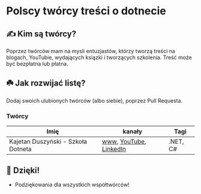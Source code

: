 # Polscy twórcy treści o dotnecie

## ✍️ Kim są twórcy?
Poprzez twórców mam na mysli entuzjastów, którzy tworzą treści na blogach, YouTubie, wydających ksiązki i tworzących szkolenia. Treść może być bezpłatna lub płatna.

## ☘️ Jak rozwijać listę?
Dodaj swoich ulubionych twórców (albo siebie), poprzez Pull Requesta.

### Twórcy

| Imię | kanały | Tagi |
| --- | --- | --- |
| Kajetan Duszyński - Szkoła Dotneta | [www](https://szkoladotneta.pl/), [YouTube](https://www.youtube.com/@szkoladotneta), [LinkedIn](https://www.linkedin.com/in/kduszynski/) | .NET, C# |

## 🙏 Dzięki!
* Podziękowania dla wszystkich współtwórców!
